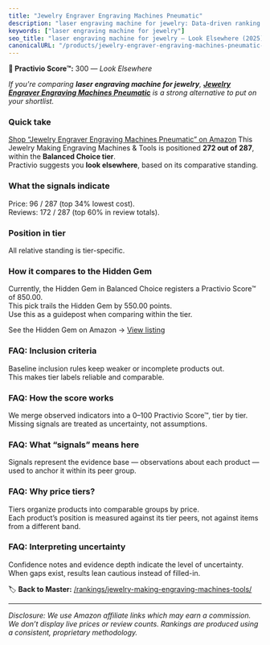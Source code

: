 ```yaml
---
title: "Jewelry Engraver Engraving Machines Pneumatic"
description: "laser engraving machine for jewelry: Data-driven ranking using the Practivio Score™. Positioned by quality, value, demand, findability, momentum."
keywords: ["laser engraving machine for jewelry"]
seo_title: "laser engraving machine for jewelry — Look Elsewhere (2025)"
canonicalURL: "/products/jewelry-engraver-engraving-machines-pneumatic-B0FBGKZSLK/"
---
```


**🚫 Practivio Score™:** 300 — _Look Elsewhere_


*If you're comparing **laser engraving machine for jewelry**, **[Jewelry Engraver Engraving Machines Pneumatic](https://www.amazon.com/dp/B0FBGKZSLK?tag=practivio-20)** is a strong alternative to put on your shortlist.*
### Quick take
[Shop “Jewelry Engraver Engraving Machines Pneumatic” on Amazon](https://www.amazon.com/dp/B0FBGKZSLK?tag=practivio-20)
This Jewelry Making Engraving Machines & Tools is positioned **272 out of 287**, within the **Balanced Choice tier**.  
Practivio suggests you **look elsewhere**, based on its comparative standing.

### What the signals indicate
Price: 96 / 287 (top 34% lowest cost).  
Reviews: 172 / 287 (top 60% in review totals).  

### Position in tier
All relative standing is tier-specific.

### How it compares to the Hidden Gem
Currently, the Hidden Gem in Balanced Choice registers a Practivio Score™ of 850.00.  
This pick trails the Hidden Gem by 550.00 points.  
Use this as a guidepost when comparing within the tier.  

See the Hidden Gem on Amazon → [View listing](https://www.amazon.com/dp/B01M1SJNVU?tag=practivio-20)

### FAQ: Inclusion criteria
Baseline inclusion rules keep weaker or incomplete products out.  
This makes tier labels reliable and comparable.

### FAQ: How the score works
We merge observed indicators into a 0–100 Practivio Score™, tier by tier.  
Missing signals are treated as uncertainty, not assumptions.

### FAQ: What “signals” means here
Signals represent the evidence base — observations about each product — used to anchor it within its peer group.

### FAQ: Why price tiers?
Tiers organize products into comparable groups by price.  
Each product’s position is measured against its tier peers, not against items from a different band.

### FAQ: Interpreting uncertainty
Confidence notes and evidence depth indicate the level of uncertainty.  
When gaps exist, results lean cautious instead of filled-in.


🏷️ **Back to Master:** [/rankings/jewelry-making-engraving-machines-tools/](/rankings/jewelry-making-engraving-machines-tools/)

---
_Disclosure: We use Amazon affiliate links which may earn a commission. We don’t display live prices or review counts. Rankings are produced using a consistent, proprietary methodology._
